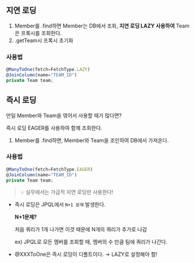 ## 지연 로딩

1. Member를 .find하면 Member는 DB에서 조회, **지연 로딩 LAZY 사용하여** Team은 프록시를 조회한다. 
2. .getTeam시 프록시 초기화 

### 사용법

```jsx
@ManyToOne(fetch=FetchType.LAZY)
@JoinColumn(name="TEAM_ID")
private Team team;
```

## 즉시 로딩

만일  Member와 Team을 엮어서 사용할 때가 많다면?

즉시 로딩 EAGER를 사용하여 함께 조회한다.

1. Member를 .find하면, Member와 Team을 조인하여 DB에서 가져온다. 

### 사용법

```jsx
@ManyToOne(fetch=FetchType.EAGER)
@JoinColumn(name="TEAM_ID")
private Team team;
```

> 💡 실무에서는 가급적 지연 로딩만 사용한다!

- 즉시 로딩은 JPQL에서 `N+1 문제` 발생한다.

    **N+1문제?**

    처음 쿼리가 1개 나가면 이것 때문에 N개의 쿼리가 추가로 나감 

    ex) JPQL로 모든 멤버를 조회할 때, 멤버의 수 만큼 팀에 쿼리가 나간다.

- @XXXToOne은 즉시 로딩이 디폴트이다. → LAZY로 설정해야 함!
